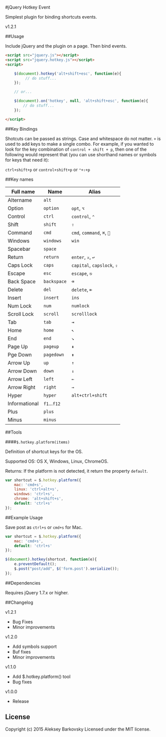 #jQuery Hotkey Event

Simplest plugin for binding shortcuts events.

v1.2.1


##Usage

Include jQuery and the plugin on a page. Then bind events.

```html
<script src="jquery.js"></script>
<script src="jquery.hotkey.js"></script>
<script>

	$(document).hotkey('alt+shift+esc', function(e){
	     // do stuff...
	});

	// or...

	$(document).on('hotkey', null, 'alt+shift+esc', function(e){
	    // do stuff...
	});

</script>
```


##Key Bindings

Shotcuts can be passed as strings. Case and whitespace do not matter. `+` is used to add keys to make a single combo.
For example, if you wanted to look for the key combination of `control + shift + p`, then one of the following would
represent that (you can use shorthand names or symbols for keys that need it):

`ctrl+shift+p` or `control+shift+p` or `⌃+⇧+p`


##Key names

Full name | Name | Alias
----|---------|------------
Altername | `alt` | 
Option | `option` | `opt`, `⌥`
Control | `ctrl` | `control`, `⌃`
Shift | `shift` | `⇧`
Command | `cmd` | `cmd`, `command`, `⌘`, ``
Windows | `windows` | `win`
Spacebar | `space` | 
Return | `return` | `enter`, `⌅`, `↩`
Caps Lock | `caps` | `capital`, `capslock`, `⇪` 
Escape | `esc` | `escape`, `⎋` 
Back Space | `backspace` | `⌫` 
Delete | `del` | `delete`, `⌦`
Insert | `insert` | `ins`
Num Lock | `num` | `numlock`
Scroll Lock | `scroll` | `scrolllock`
Tab | `tab` | `⇥` 
Home | `home` | `↖` 
End | `end` | `↘` 
Page Up | `pageup` | `⇞` 
Pge Down | `pagedown` | `⇟` 
Arrow Up | `up` | `↑` 
Arrow Down | `down` | `↓` 
Arrow Left | `left` | `←` 
Arrow Right | `right` | `→` 
Hyper | `hyper` | `alt+ctrl+shift`
Informational | `f1`...`f12`
Plus | `plus` | 
Minus | `minus` | 


##Tools

####`$.hotkey.platform(items)`

Definition of shortcut keys for the OS.

Supported OS: OS X, Windows, Linux, ChromeOS.

Returns: If the platform is not detected, it return the property `default`. 

```js
var shortcut = $.hotkey.platform({
	mac: 'cmd+s',
	linux: 'ctrl+alt+s',
	windows: 'ctrl+s',
	chrome: 'alt+shift+s',
	default: 'ctrl+s'
});
```


##Example Usage

Save post as ```ctrl+s``` or ```cmd+s``` for Mac.

```js
var shortcut = $.hotkey.platform({
	mac: 'cmd+s',
	default: 'ctrl+s'
});

$(document).hotkey(shortcut, function(e){
	e.preventDefault();
	$.post("post/add", $('form.post').serialize());
});
```


##Dependencies

Requires jQuery 1.7.x or higher.


##Changelog

v1.2.1
* Bug Fixes
* Minor improvements

v1.2.0
* Add symbols support
* Buf fixes
* Minor improvements

v1.1.0
* Add $.hotkey.platform() tool
* Bug fixes

v1.0.0
* Release

## License

Copyright (c) 2015 Aleksey Barkovsky
Licensed under the MIT license.
